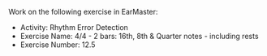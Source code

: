Work on the following exercise in EarMaster:
- Activity: Rhythm Error Detection
- Exercise Name: 4/4 - 2 bars: 16th, 8th & Quarter notes - including rests
- Exercise Number: 12.5
